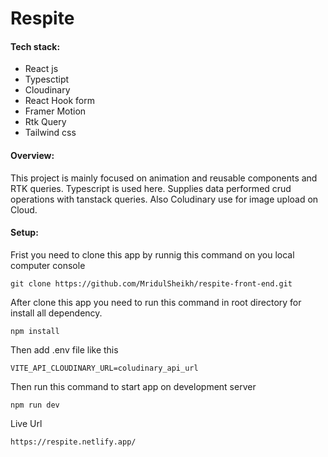 # Respite

#### Tech stack:

- React js
- Typesctipt
- Cloudinary
- React Hook form
- Framer Motion
- Rtk Query
- Tailwind css

#### Overview:

This project is mainly focused on animation and reusable components and RTK queries. Typescript is used here. Supplies data performed crud operations with tanstack queries. Also Coludinary use for image upload on Cloud.

#### Setup:

Frist you need to clone this app by runnig this command on you local computer console

```
git clone https://github.com/MridulSheikh/respite-front-end.git
```

After clone this app you need to run this command in root directory for install all dependency.

```
npm install
```

Then add .env file like this

```
VITE_API_CLOUDINARY_URL=coludinary_api_url
```

Then run this command to start app on development server

```
npm run dev
```

Live Url

```
https://respite.netlify.app/
```
#

